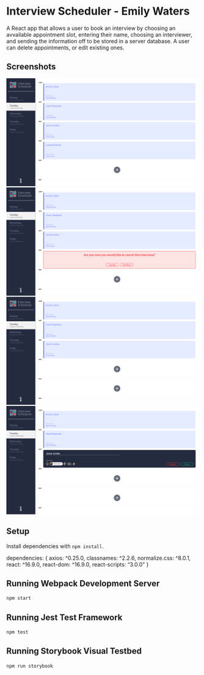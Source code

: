 # Interview Scheduler - Emily Waters

A React app that allows a user to book an interview by choosing an avvailable appointment slot, entering their name, choosing an interviewer, and sending the information off to be stored in a server database. A user can delete appointments, or edit existing ones.

## Screenshots

!['Layout'](https://github.com/Emily-Waters/scheduler/blob/master/public/docs/layout.png)
!['Delete'](https://github.com/Emily-Waters/scheduler/blob/master/public/docs/delete.png)
!['Updated Spots'](https://github.com/Emily-Waters/scheduler/blob/master/public/docs/layout-with-updated-spots.png)
!['Edit'](https://github.com/Emily-Waters/scheduler/blob/master/public/docs/edit.png)

## Setup

Install dependencies with `npm install`.

dependencies: {
axios: ^0.25.0,
classnames: ^2.2.6,
normalize.css: ^8.0.1,
react: ^16.9.0,
react-dom: ^16.9.0,
react-scripts: “3.0.0”
}

## Running Webpack Development Server

```sh
npm start
```

## Running Jest Test Framework

```sh
npm test
```

## Running Storybook Visual Testbed

```sh
npm run storybook
```
